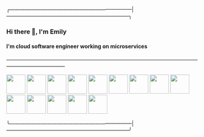 ╭———————————————————————|———————————————————————╮
### Hi there 👋, I'm Emily
#### I'm cloud software engineer working on microservices
———————————————————————————————————————————————

<img src="https://cdn.jsdelivr.net/gh/devicons/devicon@latest/icons/go/go-original-wordmark.svg" height=50 width=50 /> <img src="https://cdn.jsdelivr.net/gh/devicons/devicon@latest/icons/amazonwebservices/amazonwebservices-plain-wordmark.svg" height=50 width=50 /> <img src="https://cdn.jsdelivr.net/gh/devicons/devicon@latest/icons/docker/docker-plain.svg" height=50 width=50  /> <img src="https://cdn.jsdelivr.net/gh/devicons/devicon@latest/icons/grafana/grafana-plain.svg" height=50 width=50 /> <img src="https://cdn.jsdelivr.net/gh/devicons/devicon@latest/icons/grpc/grpc-original.svg" height=50 width=50 /> <img src="https://cdn.jsdelivr.net/gh/devicons/devicon@latest/icons/java/java-plain.svg" height=50 width=50 /> <img src="https://cdn.jsdelivr.net/gh/devicons/devicon@latest/icons/laravel/laravel-original.svg" height=50 width=50 />  <img src="https://cdn.jsdelivr.net/gh/devicons/devicon@latest/icons/postgresql/postgresql-plain.svg"  height=50 width=50 /> <img src="https://cdn.jsdelivr.net/gh/devicons/devicon@latest/icons/prometheus/prometheus-original.svg" height=50 width=50 /> <img src="https://cdn.jsdelivr.net/gh/devicons/devicon@latest/icons/react/react-original.svg" height=50 width=50 /> <img src="https://cdn.jsdelivr.net/gh/devicons/devicon@latest/icons/csharp/csharp-plain.svg" height=50 width=50 /> <img src="https://cdn.jsdelivr.net/gh/devicons/devicon@latest/icons/storybook/storybook-original.svg" height=50 width=50 /> <img src="https://cdn.jsdelivr.net/gh/devicons/devicon@latest/icons/typescript/typescript-plain.svg" height=50 width=50 /> <img src="https://cdn.jsdelivr.net/gh/devicons/devicon@latest/icons/unity/unity-original.svg" height=50 width=50 />

╰———————————————————————|———————————————————————╯
